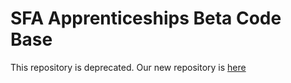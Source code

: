 SFA Apprenticeships Beta Code Base
===========================================

This repository is deprecated. Our new repository is [here](https://github.com/SkillsFundingAgency/FindApprenticeship)

